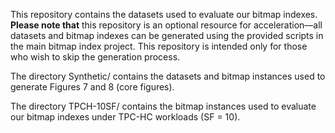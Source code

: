 This repository contains the datasets used to evaluate our bitmap indexes. **Please note that** this repository is an optional resource for acceleration—all datasets and bitmap indexes can be generated using the provided scripts in the main bitmap index project. This repository is intended only for those who wish to skip the generation process.

The directory Synthetic/ contains the datasets and bitmap instances used to generate Figures 7 and 8 (core figures).

The directory TPCH-10SF/ contains the bitmap instances used to evaluate our bitmap indexes under TPC-HC workloads (SF = 10).
